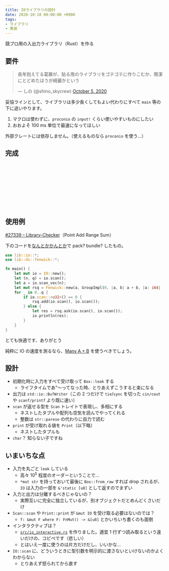 ```yaml
---
title: IOライブラリの設計
date: 2020-10-18 00:00:00 +0900
tags:
- ライブラリ
- 実装
---
```


競プロ用の入出力ライブラリ（Rust）を作る

## 要件

<blockquote class="twitter-tweet"><p lang="ja" dir="ltr">長年抱えてる葛藤が、貼る用のライブラリをゴテゴテに作りこむか、簡潔にとどめたほうが綺麗かという</p>&mdash; しの (@shino_skycrew) <a href="https://twitter.com/shino_skycrew/status/1313166416242077696?ref_src=twsrc%5Etfw">October 5, 2020</a></blockquote> <script async src="https://platform.twitter.com/widgets.js" charset="utf-8"></script>

妥協ラインとして、ライブラリは多少長くしてもよい代わりにすべて `main` 等の下に追いやります。

1. マクロは使わずに、`proconio` の `input!` くらい使いやすいものにしたい
2. おおよそ 100 ms 単位で最速になってほしい

外部クレートには依存しません。（使えるものなら `proconio` を使う…）

## 完成

<div class="iframely-embed"><div class="iframely-responsive" style="height: 140px; padding-bottom: 0;"><a href="https://github.com/shino16/cpr/blob/master/src/io.rs" data-iframely-url="//cdn.iframe.ly/htbZ49Y"></a></div></div><script async src="//cdn.iframe.ly/embed.js" charset="utf-8"></script>

## 使用例

[#27339 – Library-Checker](https://judge.yosupo.jp/submission/27339)（Point Add Range Sum）

下のコードを[なんとかかんとか](https://github.com/shino16/cargo-auto-bundle)で pack? bundle? したもの。

```rs
use lib::io::*;
use lib::ds::fenwick::*;

fn main() {
    let mut io = IO::new();
    let (n, q) = io.scan();
    let a = io.scan_vec(n);
    let mut rsq = Fenwick::new(a, GroupImpl(0, |a, b| a + b, |a: i64| -a));
    for _ in 0..q {
        if io.scan::<u32>() == 0 {
            rsq.add(io.scan(), io.scan());
        } else {
            let res = rsq.ask(io.scan(), io.scan());
            io.println(res);
        }
    }
}
```

とても快適です、ありがとう

純粋に IO の速度を測るなら、[Many A + B](https://judge.yosupo.jp/problem/many_aplusb) を使うべきでしょう。

## 設計

* 初期化時に入力をすべて受け取って `Box::leak` する
  * ライフタイムであ"～ってなった時、とりあえずこうすると楽になる
* 出力は `std::io::BufWriter`（この 2 つだけで `tie`/`sync` を切った `cin/cout` や `scanf/printf` より既に速い）
* `scan` が返せる型を `Scan` トレイトで表現し、多相にする
  * ネストしたタプルや配列も空気を読んでやってくれる
  * 整数は `str::parese` の代わりに自力で読む
* `print` が受け取れる値を `Print`（以下略）
  * ネストしたタプルも
* `char`？ 知らない子ですね

## いまいちな点

* 入力を丸ごと `leak` している
  * 高々 $10^5$ 程度のオーダーということで…
  * `*mut str` を持っておいて最後に `Box::from_raw` すれば drop されるが、`IO` は入力の一部を `&'static [u8]` として返すのでまずい
* 入力と出力は分離するべきじゃないの？
  * 実際互いに完全に独立しているが、別オブジェクトだとめんどくさいだけ
* `Scan::scan` や `Print::print` が `&mut IO` を受け取る必要はないのでは？
  * `f: &mut F where F: FnMut() -> &[u8]` とかいちいち書くのも面倒
* インタラクティブは？
  * [`src/io_interactive.rs`](https://github.com/shino16/cpr/blob/master/src/io_interactive.rs) を作りました。適宜 1 行ずつ読み取るという違いだけの、コピペです（悲しい）
  * とはいえ一度に使うのは片方だけだし、いいかな…
* `IO::scan` に、どういうときに型引数を明示的に渡さないといけないのかよくわからない
  * とりあえず怒られてから直す
